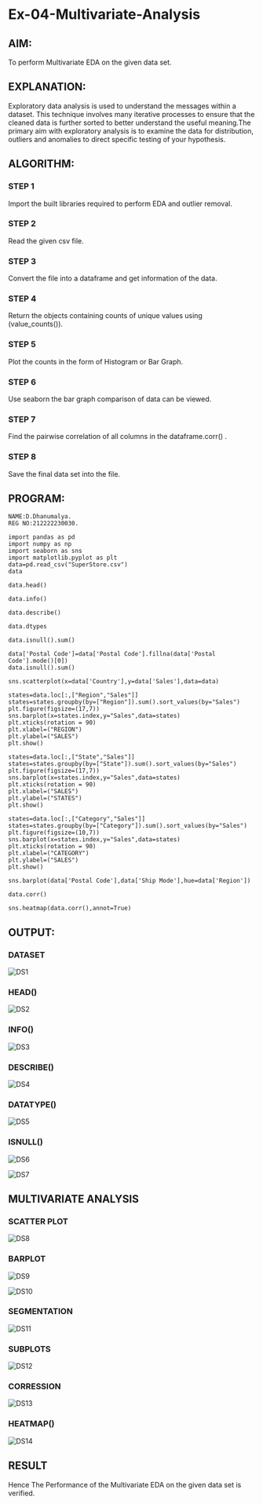 # Ex-04-Multivariate-Analysis
## AIM:

To perform Multivariate EDA on the given data set.

## EXPLANATION:
Exploratory data analysis is used to understand the messages within a dataset. This technique involves many iterative processes to ensure that the cleaned data is further sorted to better understand the useful meaning.The primary aim with exploratory analysis is to examine the data for distribution, outliers and anomalies to direct specific testing of your hypothesis.

## ALGORITHM:
### STEP 1
Import the built libraries required to perform EDA and outlier removal.

### STEP 2
Read the given csv file.

### STEP 3
Convert the file into a dataframe and get information of the data.

### STEP 4
Return the objects containing counts of unique values using (value_counts()).

### STEP 5
Plot the counts in the form of Histogram or Bar Graph.

### STEP 6
Use seaborn the bar graph comparison of data can be viewed.

### STEP 7
Find the pairwise correlation of all columns in the dataframe.corr() .

### STEP 8
Save the final data set into the file.

## PROGRAM:
```
NAME:D.Dhanumalya.
REG NO:212222230030.

import pandas as pd
import numpy as np
import seaborn as sns
import matplotlib.pyplot as plt
data=pd.read_csv("SuperStore.csv")
data

data.head()

data.info()

data.describe()

data.dtypes

data.isnull().sum()

data['Postal Code']=data['Postal Code'].fillna(data['Postal Code'].mode()[0])
data.isnull().sum()

sns.scatterplot(x=data['Country'],y=data['Sales'],data=data)

states=data.loc[:,["Region","Sales"]] 
states=states.groupby(by=["Region"]).sum().sort_values(by="Sales") 
plt.figure(figsize=(17,7)) 
sns.barplot(x=states.index,y="Sales",data=states) 
plt.xticks(rotation = 90) 
plt.xlabel=("REGION")
plt.ylabel=("SALES") 
plt.show()

states=data.loc[:,["State","Sales"]] 
states=states.groupby(by=["State"]).sum().sort_values(by="Sales") 
plt.figure(figsize=(17,7)) 
sns.barplot(x=states.index,y="Sales",data=states) 
plt.xticks(rotation = 90) 
plt.xlabel=("SALES") 
plt.ylabel=("STATES") 
plt.show()

states=data.loc[:,["Category","Sales"]] 
states=states.groupby(by=["Category"]).sum().sort_values(by="Sales") 
plt.figure(figsize=(10,7)) 
sns.barplot(x=states.index,y="Sales",data=states) 
plt.xticks(rotation = 90) 
plt.xlabel=("CATEGORY") 
plt.ylabel=("SALES") 
plt.show()

sns.barplot(data['Postal Code'],data['Ship Mode'],hue=data['Region'])

data.corr()

sns.heatmap(data.corr(),annot=True)
```

## OUTPUT:

### DATASET
![DS1](https://user-images.githubusercontent.com/119218812/229864110-5c475eaa-ebee-47b5-804a-70d1cc9523ce.png)


### HEAD()
![DS2](https://user-images.githubusercontent.com/119218812/229864140-5903d2be-0291-45f1-acf9-650ac42a7022.png)


### INFO()
![DS3](https://user-images.githubusercontent.com/119218812/229864159-75765a8f-a225-4519-a3f6-c26b744bfb13.png)


### DESCRIBE()
![DS4](https://user-images.githubusercontent.com/119218812/229864180-b432768a-c79a-46b1-b269-1442b99c5588.png)


### DATATYPE()
![DS5](https://user-images.githubusercontent.com/119218812/229864232-5c7824db-7b82-49f6-989e-ce97c3315b29.png)


### ISNULL()
![DS6](https://user-images.githubusercontent.com/119218812/229864270-8828cc8f-7a97-47a6-b499-8910690dae1b.png)

![DS7](https://user-images.githubusercontent.com/119218812/229864310-6ed370be-22c2-4608-8c4e-ed930c86182d.png)


## MULTIVARIATE ANALYSIS
### SCATTER PLOT
![DS8](https://user-images.githubusercontent.com/119218812/229864328-a772c465-b317-49f6-b437-b7cdcab6966b.png)


### BARPLOT
![DS9](https://user-images.githubusercontent.com/119218812/229864346-64738ede-651a-4262-9ec4-290add5f5771.png)

![DS10](https://user-images.githubusercontent.com/119218812/229864366-48d94b3f-fee9-45c2-ba3d-bc4840c14b62.png)




### SEGMENTATION
![DS11](https://user-images.githubusercontent.com/119218812/229864484-c36f4533-f0ff-4540-a12d-e13116fe36cc.png)


### SUBPLOTS
![DS12](https://user-images.githubusercontent.com/119218812/229864506-89a90717-c194-4123-a6e3-6966fee79d21.png)


### CORRESSION
![DS13](https://user-images.githubusercontent.com/119218812/229864537-27cd3a5f-aae1-4833-b05f-9c8aed1360e1.png)


### HEATMAP()
![DS14](https://user-images.githubusercontent.com/119218812/229864569-d21dbd31-1c32-41bb-9d5a-d00e24434dd2.png)


## RESULT

Hence The Performance of the Multivariate EDA on the given data set is verified.
